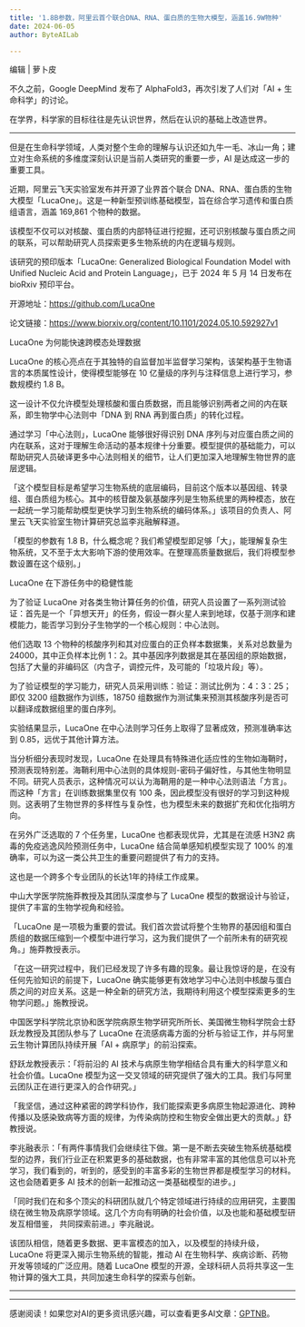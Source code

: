 ```yaml
---
title: '1.8B参数，阿里云首个联合DNA、RNA、蛋白质的生物大模型，涵盖16.9W物种'
date: 2024-06-05
author: ByteAILab

---
```


编辑 | 萝卜皮

不久之前，Google DeepMind 发布了 AlphaFold3，再次引发了人们对「AI + 生命科学」的讨论。

在学界，科学家的目标往往是先认识世界，然后在认识的基础上改造世界。

---
但是在生命科学领域，人类对整个生命的理解与认识还如九牛一毛、冰山一角；建立对生命系统的多维度深刻认识是当前人类研究的重要一步，AI 是达成这一步的重要工具。

近期，阿里云飞天实验室发布并开源了业界首个联合 DNA、RNA、蛋白质的生物大模型「LucaOne」。这是一种新型预训练基础模型，旨在综合学习遗传和蛋白质组语言，涵盖 169,861 个物种的数据。

该模型不仅可以对核酸、蛋白质的内部特征进行挖掘，还可识别核酸与蛋白质之间的联系，可以帮助研究人员探索更多生物系统的内在逻辑与规则。

该研究的预印版本「LucaOne: Generalized Biological Foundation Model with Unified Nucleic Acid and Protein Language」，已于 2024 年 5 月 14 日发布在 bioRxiv 预印平台。

开源地址：https://github.com/LucaOne

论文链接：https://www.biorxiv.org/content/10.1101/2024.05.10.592927v1

LucaOne 为何能快速跨模态处理数据

LucaOne 的核心亮点在于其独特的自监督加半监督学习架构，该架构基于生物语言的本质属性设计，使得模型能够在 10 亿量级的序列与注释信息上进行学习，参数规模约 1.8 B。

这一设计不仅允许模型处理核酸和蛋白质数据，而且能够识别两者之间的内在联系，即生物学中心法则中「DNA 到 RNA 再到蛋白质」的转化过程。

通过学习「中心法则」，LucaOne 能够很好得识别 DNA 序列与对应蛋白质之间的内在联系，这对于理解生命活动的基本规律十分重要。模型提供的基础能力，可以帮助研究人员破译更多中心法则相关的细节，让人们更加深入地理解生物世界的底层逻辑。

「这个模型目标是希望学习生物系统的底层编码，目前这个版本以基因组、转录组、蛋白质组为核心。其中的核苷酸及氨基酸序列是生物系统里的两种模态，放在一起统一学习能帮助模型更快学习到生物系统的编码体系。」该项目的负责人、阿里云飞天实验室生物计算研究总监李兆融解释道。

「模型的参数有 1.8 B，什么概念呢？我们希望模型即足够「大」，能理解复杂生物系统，又不至于太大影响下游的使用效率。在整理高质量数据后，我们将模型参数设置在这个级别。」


LucaOne 在下游任务中的稳健性能

为了验证 LucaOne 对各类生物计算任务的价值，研究人员设置了一系列测试验证：首先是一个「异想天开」的任务，假设一群火星人来到地球，仅基于测序和建模能力，能否学习到分子生物学的一个核心规则：中心法则。

他们选取 13 个物种的核酸序列和其对应蛋白的正负样本数据集，关系对总数量为 24000，其中正负样本比例 1：2。其中基因序列数据是其在基因组的原始数据，包括了大量的非编码区（内含子，调控元件，及可能的「垃圾片段」等）。

为了验证模型的学习能力，研究人员采用训练：验证：测试比例为：4：3：25；即仅 3200 组数据作为训练，18750 组数据作为测试集来预测其核酸序列是否可以翻译成数据组里的蛋白序列。

实验结果显示，LucaOne 在中心法则学习任务上取得了显著成效，预测准确率达到 0.85，远优于其他计算方法。

当分析细分表现时发现，LucaOne 在处理具有特殊进化适应性的生物如海鞘时，预测表现特别差。海鞘利用中心法则的具体规则-密码子偏好性，与其他生物明显不同。研究人员表示，这种情况可以认为海鞘用的是一种中心法则语法「方言」。而这种「方言」在训练数据集里仅有 100 条，因此模型没有很好的学习到这种规则。这表明了生物世界的多样性与复杂性，也为模型未来的数据扩充和优化指明方向。

在另外广泛选取的 7 个任务里，LucaOne 也都表现优异，尤其是在流感 H3N2 病毒的免疫逃逸风险预测任务中，LucaOne 结合简单感知机模型实现了 100% 的准确率，可以为这一类公共卫生的重要问题提供了有力的支持。

这也是一个跨多个专业团队的长达1年的持续工作成果。

中山大学医学院施莽教授及其团队深度参与了 LucaOne 模型的数据设计与验证，提供了丰富的生物学视角和经验。

「LucaOne 是一项极为重要的尝试。我们首次尝试将整个生物界的基因组和蛋白质组的数据压缩到一个模型中进行学习，这为我们提供了一个前所未有的研究视角。」施莽教授表示。

「在这一研究过程中，我们已经发现了许多有趣的现象。最让我惊讶的是，在没有任何先验知识的前提下，LucaOne 确实能够更有效地学习中心法则中核酸与蛋白质之间的对应关系。这是一种全新的研究方法，我期待利用这个模型探索更多的生物学问题。」施教授说。

中国医学科学院北京协和医学院病原生物学研究所所长、美国微生物科学院会士舒跃龙教授及其团队参与了 LucaOne 在流感病毒方面的分析与验证工作，并与阿里云生物计算团队持续开展「AI + 病原学」的前沿探索。

舒跃龙教授表示：「将前沿的 AI 技术与病原生物学相结合具有重大的科学意义和社会价值。LucaOne 模型为这一交叉领域的研究提供了强大的工具。我们与阿里云团队正在进行更深入的合作研究。」

「我坚信，通过这种紧密的跨学科协作，我们能探索更多病原生物起源进化、跨种传播以及感染致病等方面的规律，为传染病防控和生物安全做出更大的贡献。」舒教授说。

李兆融表示：「有两件事情我们会继续往下做。第一是不断去突破生物系统基础模型的边界，我们行业正在积累更多的基础数据，也有非常丰富的其他信息可以补充学习，我们看到的，听到的，感受到的丰富多彩的生物世界都是模型学习的材料。这也会随着更多 AI 技术的创新一起推动这一类基础模型的进步。」

「同时我们在和多个顶尖的科研团队就几个特定领域进行持续的应用研究，主要围绕在微生物及病原学领域。这几个方向有明确的社会价值，以及也能和基础模型研发互相借鉴， 共同探索前进。」李兆融说。

该团队相信，随着更多数据、更丰富模态的加入，以及模型的持续升级，LucaOne 将更深入揭示生物系统的智能，推动 AI 在生物科学、疾病诊断、药物开发等领域的广泛应用。随着 LucaOne 模型的开源，全球科研人员将共享这一生物计算的强大工具，共同加速生命科学的探索与创新。

---





---
感谢阅读！如果您对AI的更多资讯感兴趣，可以查看更多AI文章：[GPTNB](https://gptnb.com)。